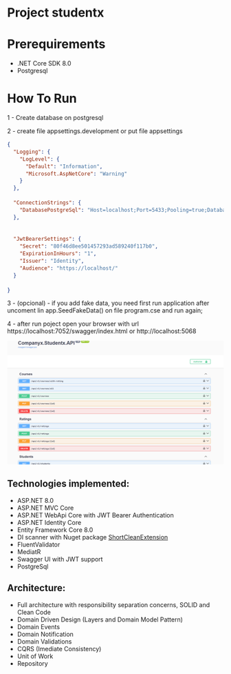 # Project studentx

# Prerequirements
* .NET Core SDK 8.0
* Postgresql

# How To Run

1 - Create database on postgresql

2 - create file appsettings.development or put file appsettings

```json
{
  "Logging": {
    "LogLevel": {
      "Default": "Information",
      "Microsoft.AspNetCore": "Warning"
    }
  },

  "ConnectionStrings": {
    "DatabasePostgreSql": "Host=localhost;Port=5433;Pooling=true;Database=studentxdb;User Id=postgres;Password=postgres;" // you case you need set your connection string
  },


  "JwtBearerSettings": {
    "Secret": "80f46d8ee501457293ad589240f117b0",
    "ExpirationInHours": "1",
    "Issuer": "Identity",
    "Audience": "https://localhost/"
  }

}

```

3 -  (opcional) - if you add fake data, you need first run application after uncoment lin  app.SeedFakeData() on file program.cse and run again;

4 - after run poject open your browser with url https://localhost:7052/swagger/index.html or http://localhost:5068

<img src="./docs/swagger_screen.png"  />



## Technologies implemented:

- ASP.NET 8.0
 - ASP.NET MVC Core 
 - ASP.NET WebApi Core with JWT Bearer Authentication
 - ASP.NET Identity Core
- Entity Framework Core 8.0
- DI scanner with Nuget package [ShortCleanExtension](https://github.com/salesHgabriel/ShortCleanLinqExtensions)
- FluentValidator
- MediatR
- Swagger UI with JWT support
-  PostgreSql

## Architecture:

- Full architecture with responsibility separation concerns, SOLID and Clean Code
- Domain Driven Design (Layers and Domain Model Pattern)
- Domain Events
- Domain Notification
- Domain Validations
- CQRS (Imediate Consistency)
- Unit of Work
- Repository